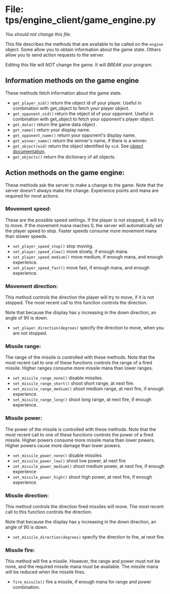 # File: tps/engine&#95;client/game&#95;engine.py

*You should not change this file.*

This file describes the methods that are available to be
called on the `engine` object.  Some allow you to
obtain information about the game state.  Others allow you
to send action requests to the server.

Editing this file will *NOT* change the game.  It will *BREAK*
your program.


## Information methods on the game engine

These methods fetch information about the game state.

*   `get_player_oid()` return the object id of your player.
    Useful in combination with get_object to fetch your
    player object.
*   `get_opponent_oid()`  return the object id of your opponent.
    Useful in combination with get_object to fetch your
    opponent's player object.
*   `get_data()` return the game data object .
*   `get_name()` return your display name.
*   `get_opponent_name()` return your opponent's display name.
*   `get_winner_name()` return the winner's name, if there is a winner.
*   `get_object(oid)` return the object identified by `oid`.
    See [object documentation](../common/object.md).
*   `get_objects()` return the dictionary of all objects.


## Action methods on the game engine:

These methods ask the server to make a change to
the game.  Note that the server doesn't always
make the change.  Experience points and mana
are required for most actions.

### Movement speed:

These are the possible speed settings.  If the
player is not stopped, it will try to move.
If the movement mana reaches 0, the server
will automatically set the player speed to stop.
Faster speeds consume more movement mana than
slower speeds.

*    `set_player_speed_stop()` stop moving.
*    `set_player_speed_slow()` move slowly, if enough mana.
*    `set_player_speed_medium()` move medium, if enough mana, and enough experience.
*    `set_player_speed_fast()` move fast, if enough mana, and enough experience.


### Movement direction:

This method controls the direction the
player will try to move, if it is not stopped.
The most recent call to this function controls
the direction.

Note that because the display
has y increasing in the down direction, an angle
of 90 is down.

*    `set_player_direction(degrees)` specify the direction to move, when you are not stopped.

###  Missile range:

The range of the missile is controlled with these methods.
Note that the most recent call to one of these functions
controls the range of a fired missile.
Higher ranges consume more missile mana than
lower ranges.

*    `set_missile_range_none()` disable missiles.
*    `set_missile_range_short()` shoot short range, at next fire.
*    `set_missile_range_medium()` shoot medium range, at next fire, if enough experience.
*    `set_missile_range_long()` shoot long range, at next fire, if enough experience.


###  Missile power:

The power of the missile is controlled with these methods.
Note that the most recent call to one of these functions
controls the power of a fired missile.
Higher powers consume more missile mana than
lower powers.  Higher powers cause more damage than
lower powers.

*    `set_missile_power_none()` disable missiles
*    `set_missile_power_low()` shoot low power, at next fire
*    `set_missile_power_medium()` shoot medium power, at next fire, if enough experience
*    `set_missile_power_high()` shoot high power, at next fire, if enough experience


###  Missile direction:

This method controls the direction fired missiles
will move.
The most recent call to this function controls
the direction.

Note that because the display
has y increasing in the down direction, an angle
of 90 is down.

*    `set_missile_direction(degrees)` specify the direction to fire, at next fire.

###  Missile fire:

This method will fire a missile.  However, the range and
power must not be none, and the required missile mana must
be available.  The missile mana will be reduced when the
missile fires.

*    `fire_missile()` fire a missile, if enough mana for range and power combination.


